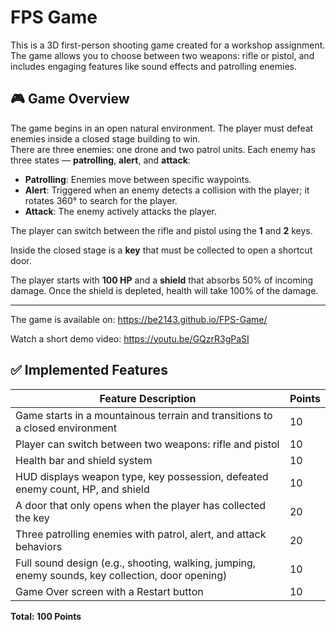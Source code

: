 # FPS Game

This is a 3D first-person shooting game created for a workshop assignment. The game allows you to choose between two weapons: rifle or pistol, and includes engaging features like sound effects and patrolling enemies.

## 🎮 Game Overview

The game begins in an open natural environment. The player must defeat enemies inside a closed stage building to win.  
There are three enemies: one drone and two patrol units. Each enemy has three states — **patrolling**, **alert**, and **attack**:

- **Patrolling**: Enemies move between specific waypoints.
- **Alert**: Triggered when an enemy detects a collision with the player; it rotates 360° to search for the player.
- **Attack**: The enemy actively attacks the player.

The player can switch between the rifle and pistol using the **1** and **2** keys.

Inside the closed stage is a **key** that must be collected to open a shortcut door.

The player starts with **100 HP** and a **shield** that absorbs 50% of incoming damage. Once the shield is depleted, health will take 100% of the damage.

---

The game is available on: https://be2143.github.io/FPS-Game/

Watch a short demo video: https://youtu.be/GQzrR3gPaSI

## ✅ Implemented Features

| Feature Description                                                                                  | Points |
|------------------------------------------------------------------------------------------------------|--------|
| Game starts in a mountainous terrain and transitions to a closed environment                         | 10     |
| Player can switch between two weapons: rifle and pistol                                              | 10     |
| Health bar and shield system                                                                         | 10     |
| HUD displays weapon type, key possession, defeated enemy count, HP, and shield                       | 10     |
| A door that only opens when the player has collected the key                                         | 20     |
| Three patrolling enemies with patrol, alert, and attack behaviors                                    | 20     |
| Full sound design (e.g., shooting, walking, jumping, enemy sounds, key collection, door opening)     | 10     |
| Game Over screen with a Restart button                                                               | 10     |

**Total: 100 Points**
